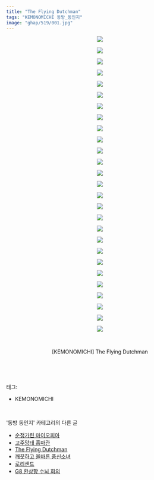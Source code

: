 ```yaml
---
title: "The Flying Dutchman"
tags: "KEMONOMICHI 동방_동인지"
image: "ghap/519/001.jpg"
---
```

<div class="article">
<p style="text-align: center; clear: none; float: none;"><img src="{{ site.nasurl }}/ghap/519/001.jpg"/></p>
<p style="text-align: center; clear: none; float: none;"><img src="{{ site.nasurl }}/ghap/519/002.jpg"/></p>
<p style="text-align: center; clear: none; float: none;"><img src="{{ site.nasurl }}/ghap/519/003.jpg"/></p>
<p style="text-align: center; clear: none; float: none;"><img src="{{ site.nasurl }}/ghap/519/004.jpg"/></p>
<p style="text-align: center; clear: none; float: none;"><img src="{{ site.nasurl }}/ghap/519/005.jpg"/></p>
<p style="text-align: center; clear: none; float: none;"><img src="{{ site.nasurl }}/ghap/519/006.jpg"/></p>
<p style="text-align: center; clear: none; float: none;"><img src="{{ site.nasurl }}/ghap/519/007.jpg"/></p>
<p style="text-align: center; clear: none; float: none;"><img src="{{ site.nasurl }}/ghap/519/008.jpg"/></p>
<p style="text-align: center; clear: none; float: none;"><img src="{{ site.nasurl }}/ghap/519/009.jpg"/></p>
<p style="text-align: center; clear: none; float: none;"><img src="{{ site.nasurl }}/ghap/519/010.jpg"/></p>
<p style="text-align: center; clear: none; float: none;"><img src="{{ site.nasurl }}/ghap/519/011.jpg"/></p>
<p style="text-align: center; clear: none; float: none;"><img src="{{ site.nasurl }}/ghap/519/012.jpg"/></p>
<p style="text-align: center; clear: none; float: none;"><img src="{{ site.nasurl }}/ghap/519/013.jpg"/></p>
<p style="text-align: center; clear: none; float: none;"><img src="{{ site.nasurl }}/ghap/519/014.jpg"/></p>
<p style="text-align: center; clear: none; float: none;"><img src="{{ site.nasurl }}/ghap/519/015.jpg"/></p>
<p style="text-align: center; clear: none; float: none;"><img src="{{ site.nasurl }}/ghap/519/016.jpg"/></p>
<p style="text-align: center; clear: none; float: none;"><img src="{{ site.nasurl }}/ghap/519/017.jpg"/></p>
<p style="text-align: center; clear: none; float: none;"><img src="{{ site.nasurl }}/ghap/519/018.jpg"/></p>
<p style="text-align: center; clear: none; float: none;"><img src="{{ site.nasurl }}/ghap/519/019.jpg"/></p>
<p style="text-align: center; clear: none; float: none;"><img src="{{ site.nasurl }}/ghap/519/020.jpg"/></p>
<p style="text-align: center; clear: none; float: none;"><img src="{{ site.nasurl }}/ghap/519/021.jpg"/></p>
<p style="text-align: center; clear: none; float: none;"><img src="{{ site.nasurl }}/ghap/519/022.jpg"/></p>
<p style="text-align: center; clear: none; float: none;"><img src="{{ site.nasurl }}/ghap/519/023.jpg"/></p>
<p style="text-align: center; clear: none; float: none;"><img src="{{ site.nasurl }}/ghap/519/024.jpg"/></p>
<p style="text-align: center; clear: none; float: none;"><img src="{{ site.nasurl }}/ghap/519/025.jpg"/></p>
<p style="text-align: center; clear: none; float: none;"><img src="{{ site.nasurl }}/ghap/519/026.jpg"/></p>
<p style="text-align: center; clear: none; float: none;"><img src="{{ site.nasurl }}/ghap/519/027.jpg"/></p>
<p style="text-align: center; clear: none; float: none;"><br/></p>
<p style="text-align: center; clear: none; float: none;">[KEMONOMICHI] The Flying Dutchman</p>
<p><br/></p>
</div><br/>
<div class="tagTrail">
<p>태그: </p>
<ul>
<li>KEMONOMICHI</li>
</ul>
</div><br/>
<div class="another">
<p>'동방 동인지' 카테고리의 다른 글</p>
<ul>
<li><a href="/2016-06-23-ghap_521">순정가련 마이오피아</a></li>
<li><a href="/2016-06-23-ghap_520">고주망태 홍마관</a></li>
<li><a href="/2016-06-23-ghap_519">The Flying Dutchman</a></li>
<li><a href="/2016-06-23-ghap_518">깨끗하고 올바른 풍신소녀</a></li>
<li><a href="/2016-06-23-ghap_517">로리샌드</a></li>
<li><a href="/2016-06-23-ghap_516">G8 환상향 수뇌 회의</a></li>
</ul>
</div><br/>
<div class="cb_module cb_fluid">
<div class="cb_wrt cb_profile">
</div><!-- commentList close -->
</div><br/>

